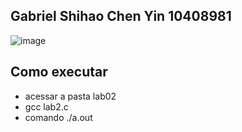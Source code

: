 ## Gabriel Shihao Chen Yin 10408981

![image](https://github.com/gabrielyin/so-aws/assets/70323043/0d908a90-66e6-42ed-b871-25f5732950ba)

## Como executar

- acessar a pasta lab02
- gcc lab2.c
- comando ./a.out
